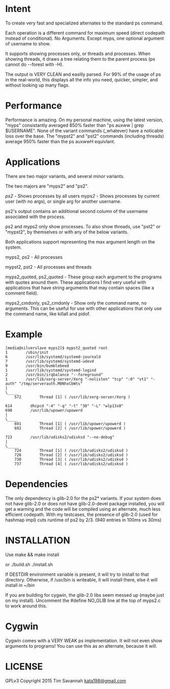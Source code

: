 
Intent
======

To create very fast and specialized alternates to the standard ps command.

Each operation is a different command for maximum speed (direct codepath instead of conditional). No Arguments. Except myps, one optional argument of username to show.

It supports showing processes only, or threads and processes.
When showing threads, it draws a tree relating them to the parent process (ps cannot do --forest with -H).

The output is VERY CLEAN and easilly parsed. For 99% of the usage of ps in the real-world, this displays all the info you need, quicker, simpler, and without looking up many flags.


Performance
===========

Performance is amazing. On my personal machine, using the latest version, "myps" consistantly averaged 850% faster than "ps auxww | grep $USERNAME". None of the variant commands (\_whatever) have a noticable loss over the base. The "mypst2" and "pst2" commands (including threads) average 950% faster than the ps auxwwH equivlant.

Applications
============

There are two major variants, and several minor variants.

The two majors are "myps2" and "ps2".

*ps2* - Shows processes by all users
*myps2* - Shows processes by current user (with no args), or single arg for another username.

ps2's output contains an additional second column of the username associated with the process.

ps2 and myps2 only show processes. To also show threads, use "pst2" or "mypst2", by themselves or with any of the below variants.

Both applications support representing the max argument length on the system.

myps2, ps2 - All processes

mypst2, pst2 - All processes and threads

myps2\_quoted, ps2\_quoted - These group each argument to the programs with quotes around them. These applications I find very useful with applications that have string arguments that may contain spaces (like a comment field).

myps2\_cmdonly, ps2\_cmdonly - Show only the command name, no arguments. This can be useful for use with other applications that only use the command name, like killall and pidof.


Example
=======

	[media@silverslave myps2]$ mypst2_quoted root
	1        /sbin/init
	6        /usr/lib/systemd/systemd-journald
	7        /usr/lib/systemd/systemd-udevd
	9        /usr/bin/bumblebeed
	1        /usr/lib/systemd/systemd-logind
	2        /usr/bin/irqbalance "--foreground"
	1        /usr/lib/xorg-server/Xorg "-nolisten" "tcp" ":0" "vt1" "-auth" "/tmp/serverauth.M0NhxCbWts"
	|
	\_____
		572        Thread [1] ( /usr/lib/xorg-server/Xorg )
	
	614        dhcpcd "-4" "-q" "-t" "30" "-L" "wlp13s0"
	690        /usr/lib/upower/upowerd
	|
	\____
		691        Thread [1] ( /usr/lib/upower/upowerd )
		692        Thread [2] ( /usr/lib/upower/upowerd )
	
	723        /usr/lib/udisks2/udisksd "--no-debug"
	|
	\_____
		724        Thread [1] ( /usr/lib/udisks2/udisksd )
		726        Thread [2] ( /usr/lib/udisks2/udisksd )
		730        Thread [3] ( /usr/lib/udisks2/udisksd )
		737        Thread [4] ( /usr/lib/udisks2/udisksd )



Dependencies
============

The only dependency is glib-2.0 for the ps2\* variants. If your system does not have glib-2.0 or does not have glib-2.0-devel package installed, you will get a warning and the code will be compiled using an alternate, much less efficient codepath.
With my testcases, the presence of glib-2.0 (used for hashmap impl) cuts runtime of ps2 by 2/3. (940 entries in 100ms vs 30ms)


INSTALLATION
============

Use make && make install

or
./build.sh
./install.sh


If DESTDIR environment variable is present, it will try to install to that directory. Otherwise, if /usr/bin is writeable, it will install there, else it will install in ~/bin

If you are building for cygwin, the glib-2.0 libs seem messed up (maybe just on my install). Uncomment the #define NO\_GLIB line at the top of myps2.c to work around this.


Cygwin
======

Cygwin comes with a VERY WEAK ps implementation. It will not even show arguments to programs! You can use this as an alternate, because it will.

LICENSE
=======

GPLv3 Copyright 2015 Tim Savannah <kata198@gmail.com>

